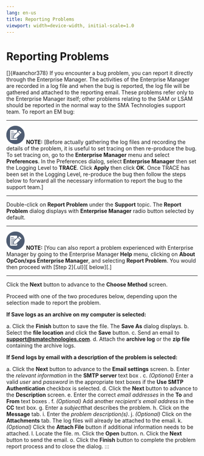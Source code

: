 ```yaml
---
lang: en-us
title: Reporting Problems
viewport: width=device-width, initial-scale=1.0
---
```


# Reporting Problems

[]{#aanchor378} If you encounter a bug problem, you can report it directly through the Enterprise Manager. The activities of the
Enterprise Manager are recorded in a log file and when the bug is
reported, the log file will be gathered and attached to the reporting
email. These problems refer only to the Enterprise Manager itself; other
problems relating to the SAM or LSAM should be reported in the normal
way to the SMA Technologies support team. 
To report an EM bug:

  -------------------------------------------------------------------------------------------------------------------------------- --------------------------------------------------------------------------------------------------------------------------------------------------------------------------------------------------------------------------------------------------------------------------------------------------------------------------------------------------------------------------------------------------------------------------------------------------------------------------------------------------------------------------------------------------------------------------
  ![White pencil/paper icon on gray circular background](../../../Resources/Images/note-icon(48x48).png "Note icon")   **NOTE:** [Before actually gathering the log files and recording the details of the problem, it is useful to set tracing on then re-produce the bug. To set tracing on, go to the **Enterprise Manager** menu and select **Preferences**. In the Preferences dialog, select **Enterprise Manager** then set the Logging Level to **TRACE**. Click **Apply** then click **OK**. Once TRACE has been set in the Logging Level, re-produce the bug then follow the steps below to forward all the necessary information to report the bug to the support team.]
  -------------------------------------------------------------------------------------------------------------------------------- --------------------------------------------------------------------------------------------------------------------------------------------------------------------------------------------------------------------------------------------------------------------------------------------------------------------------------------------------------------------------------------------------------------------------------------------------------------------------------------------------------------------------------------------------------------------------

Double-click on **Report Problem** under the **Support** topic. The
**Report Problem** dialog displays with **Enterprise Manager** radio
button selected by default.

  -------------------------------------------------------------------------------------------------------------------------------- ----------------------------------------------------------------------------------------------------------------------------------------------------------------------------------------------------------------------------------------------------------------------------------------------------------------
  ![White pencil/paper icon on gray circular background](../../../Resources/Images/note-icon(48x48).png "Note icon")   **NOTE:** [You can also report a problem experienced with Enterprise Manager by going to the Enterprise Manager **Help** menu, clicking on **About OpCon/xps Enterprise Manager**, and selecting **Report Problem**. You would then proceed with [Step 2]{.ul}][ below][.]
  -------------------------------------------------------------------------------------------------------------------------------- ----------------------------------------------------------------------------------------------------------------------------------------------------------------------------------------------------------------------------------------------------------------------------------------------------------------

Click the **Next** button to advance to the **Choose Method** screen.

Proceed with one of the two procedures below, depending upon the
selection made to report the problem.

**If Save logs as an archive on my computer is selected:**

a.  Click the **Finish** button to save the file. The **Save As** dialog
    displays.
b.  Select the **file location** and click the **Save** button.
c.  Send an email to **<support@smatechnologies.com>**.
d.  Attach the **archive log** or the **zip file** containing the
    archive logs.

**If Send logs by email with a description of the problem is selected:**

a.  Click the **Next** button to advance to the **Email settings**
    screen.
b.  Enter the *relevant information* in the **SMTP server** text box .
c.  *(Optional)* Enter a valid *user* and *password* in
    the appropriate text boxes if the **Use SMTP Authentication**
    checkbox is selected.
d.  Click the **Next** button to advance to the **Description** screen.
e.  Enter the correct *email addresses* in the **To** and **From** text
    boxes .
f.  *(Optional)* Add another *recipient's email
    address* in the **CC** text box.
g.  Enter a *subject*that describes the problem.
h.  Click on the **Message** tab.
i.  Enter the *problem description(s)*.
j.  *(Optional)* Click on the **Attachments** tab. The
    log files will already be attached to the email.
k.  *(Optional)* Click the **Attach File** button if
    additional information needs to be attached.
l.  Locate the file.
m.  Click the **Open** button.
n.  Click the **Next** button to send the email.
o.  Click the **Finish** button to complete the problem report process
    and to close the dialog.
:::

 


